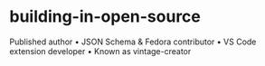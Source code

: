 # building-in-open-source
Published author • JSON Schema &amp; Fedora contributor • VS Code extension developer • Known as vintage-creator
